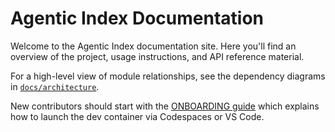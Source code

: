 # Agentic Index Documentation

Welcome to the Agentic Index documentation site. Here you'll find an overview of the project, usage instructions, and API reference material.

For a high-level view of module relationships, see the dependency diagrams in
[`docs/architecture`](architecture/README.md).

New contributors should start with the [ONBOARDING guide](ONBOARDING.md) which
explains how to launch the dev container via Codespaces or VS Code.
